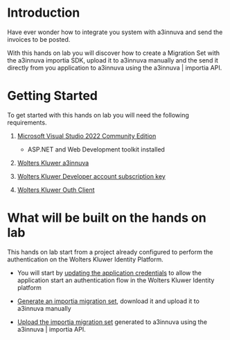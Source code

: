 # Introduction 

Have ever wonder how to integrate you system with a3innuva and send the invoices to be posted.

With this hands on lab you will discover how to create a Migration Set with the a3innuva importia SDK, upload it to a3innuva manually and the send it directly from you application to a3innuva using the a3innuva | importia API.


# Getting Started

To get started with this hands on lab you will need the following requirements.

1.	<a href="https://visualstudio.microsoft.com/es/vs/community/">Microsoft Visual Studio 2022 Community Edition</a>

    * ASP.NET and Web Development toolkit installed

2.	<a href="https://a3innuva.wolterskluwer.es/">Wolters Kluwer a3innuva</a> 
3.	<a href="https://a3developers.wolterskluwer.es/">Wolters Kluwer Developer account subscription key</a>
4.	<a href="https://a3developers.wolterskluwer.es/a3innuva-contabilidad-start">Wolters Kluwer Outh Client</a>

# What will be built on the hands on lab

This hands on lab start from a project already configured to perform the authentication on the Wolters Kluwer Identity Platform.

* You will start by [updating the application credentials](doc/update_application_credentials.md) to allow the application start an authentication flow in the Wolters Kluwer Identity platform

* [Generate an importia migration set](doc/generate_a3innuva_migration_set.md), download it and upload it to a3innuva manually

* [Upload the importia migration set](doc/upload_a3innuva_migration_set.md) generated to a3innuva using the a3innuva | importia API.
